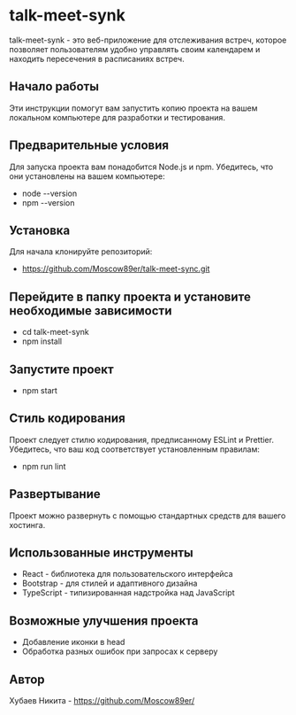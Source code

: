# talk-meet-synk
talk-meet-synk - это веб-приложение для отслеживания встреч, которое позволяет пользователям удобно управлять своим календарем и находить пересечения в расписаниях встреч.

## Начало работы
Эти инструкции помогут вам запустить копию проекта на вашем локальном компьютере для разработки и тестирования.

## Предварительные условия
Для запуска проекта вам понадобится Node.js и npm. Убедитесь, что они установлены на вашем компьютере:
- node --version
- npm --version

## Установка
Для начала клонируйте репозиторий:
- https://github.com/Moscow89er/talk-meet-sync.git

## Перейдите в папку проекта и установите необходимые зависимости
- cd talk-meet-synk
- npm install

## Запустите проект
- npm start

## Стиль кодирования
Проект следует стилю кодирования, предписанному ESLint и Prettier. Убедитесь, что ваш код соответствует установленным правилам:
- npm run lint

## Развертывание
Проект можно развернуть с помощью стандартных средств для вашего хостинга.

## Использованные инструменты
- React - библиотека для пользовательского интерфейса
- Bootstrap - для стилей и адаптивного дизайна
- TypeScript - типизированная надстройка над JavaScript

## Возможные улучшения проекта
- Добавление иконки в head
- Обработка разных ошибок при запросах к серверу

## Автор
Хубаев Никита - https://github.com/Moscow89er/